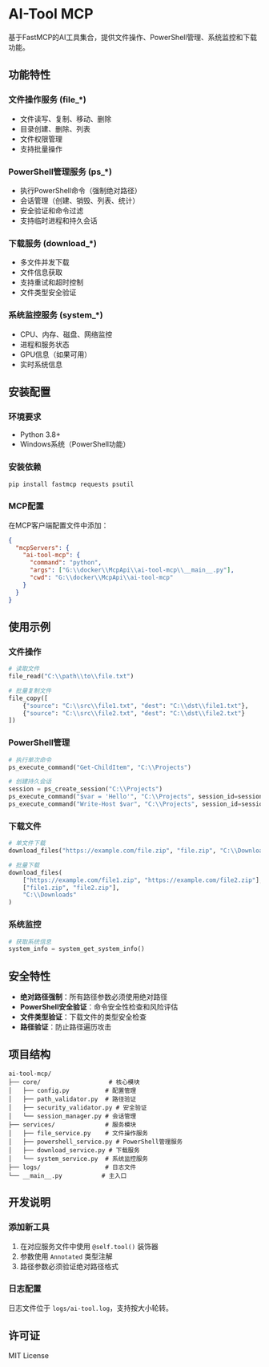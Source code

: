 # AI-Tool MCP

基于FastMCP的AI工具集合，提供文件操作、PowerShell管理、系统监控和下载功能。

## 功能特性

### 文件操作服务 (file_*)
- 文件读写、复制、移动、删除
- 目录创建、删除、列表
- 文件权限管理
- 支持批量操作

### PowerShell管理服务 (ps_*)
- 执行PowerShell命令（强制绝对路径）
- 会话管理（创建、销毁、列表、统计）
- 安全验证和命令过滤
- 支持临时进程和持久会话

### 下载服务 (download_*)
- 多文件并发下载
- 文件信息获取
- 支持重试和超时控制
- 文件类型安全验证

### 系统监控服务 (system_*)
- CPU、内存、磁盘、网络监控
- 进程和服务状态
- GPU信息（如果可用）
- 实时系统信息

## 安装配置

### 环境要求
- Python 3.8+
- Windows系统（PowerShell功能）

### 安装依赖
```bash
pip install fastmcp requests psutil
```

### MCP配置
在MCP客户端配置文件中添加：
```json
{
  "mcpServers": {
    "ai-tool-mcp": {
      "command": "python",
      "args": ["G:\\docker\\McpApi\\ai-tool-mcp\\__main__.py"],
      "cwd": "G:\\docker\\McpApi\\ai-tool-mcp"
    }
  }
}
```

## 使用示例

### 文件操作
```python
# 读取文件
file_read("C:\\path\\to\\file.txt")

# 批量复制文件
file_copy([
    {"source": "C:\\src\\file1.txt", "dest": "C:\\dst\\file1.txt"},
    {"source": "C:\\src\\file2.txt", "dest": "C:\\dst\\file2.txt"}
])
```

### PowerShell管理
```python
# 执行单次命令
ps_execute_command("Get-ChildItem", "C:\\Projects")

# 创建持久会话
session = ps_create_session("C:\\Projects")
ps_execute_command("$var = 'Hello'", "C:\\Projects", session_id=session["session_id"])
ps_execute_command("Write-Host $var", "C:\\Projects", session_id=session["session_id"])
```

### 下载文件
```python
# 单文件下载
download_files("https://example.com/file.zip", "file.zip", "C:\\Downloads")

# 批量下载
download_files(
    ["https://example.com/file1.zip", "https://example.com/file2.zip"],
    ["file1.zip", "file2.zip"],
    "C:\\Downloads"
)
```

### 系统监控
```python
# 获取系统信息
system_info = system_get_system_info()
```

## 安全特性

- **绝对路径强制**：所有路径参数必须使用绝对路径
- **PowerShell安全验证**：命令安全性检查和风险评估
- **文件类型验证**：下载文件的类型安全检查
- **路径验证**：防止路径遍历攻击

## 项目结构

```
ai-tool-mcp/
├── core/                   # 核心模块
│   ├── config.py          # 配置管理
│   ├── path_validator.py  # 路径验证
│   ├── security_validator.py # 安全验证
│   └── session_manager.py # 会话管理
├── services/              # 服务模块
│   ├── file_service.py    # 文件操作服务
│   ├── powershell_service.py # PowerShell管理服务
│   ├── download_service.py # 下载服务
│   └── system_service.py  # 系统监控服务
├── logs/                  # 日志文件
└── __main__.py           # 主入口
```

## 开发说明

### 添加新工具
1. 在对应服务文件中使用 `@self.tool()` 装饰器
2. 参数使用 `Annotated` 类型注解
3. 路径参数必须验证绝对路径格式

### 日志配置
日志文件位于 `logs/ai-tool.log`，支持按大小轮转。

## 许可证

MIT License
